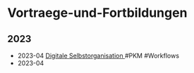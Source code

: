 # Vortraege-und-Fortbildungen



## 2023
- 2023-04 [Digitale Selbstorganisation ](https://github.com/ChristianHaake/Vortraege-und-Fortbildungen/blob/eca290e2df29c9e09ff7e85ec91b5f02b6c13466/2023/2023-04_Digitale%20Selbstorganisation/2023_Selbstorganisation-Pr%C3%A4senz.md) #PKM #Workflows
- 2023-04 
